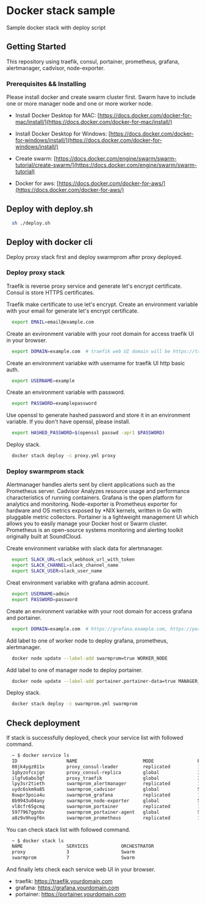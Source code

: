 # Docker stack sample

Sample docker stack with deploy script

## Getting Started

This repository using traefik, consul, portainer, prometheus, grafana, alertmanager, cadvisor, node-exporter.

### Prerequisites && Installing

Please install docker and create swarm cluster first. Swarm have to include one or more manager node and one or more worker node.

* Install Docker Desktop for MAC: [https://docs.docker.com/docker-for-mac/install/](https://docs.docker.com/docker-for-mac/install/)

* Install Docker Desktop for Windows: [https://docs.docker.com/docker-for-windows/install/](https://docs.docker.com/docker-for-windows/install/)

* Create swarm: [https://docs.docker.com/engine/swarm/swarm-tutorial/create-swarm/](https://docs.docker.com/engine/swarm/swarm-tutorial)

* Docker for aws: [https://docs.docker.com/docker-for-aws/](https://docs.docker.com/docker-for-aws/)

## Deploy with deploy.sh

```bash
  sh ./deploy.sh
```

## Deploy with docker cli

Deploy proxy stack first and deploy swarmprom after proxy deployed.

### Deploy proxy stack

Traefik is reverse proxy service and generate let's encrypt certificate. Consul is store HTTPS certificates.

Traefik make certificate to use let's encrypt. Create an environment variable with your email for generate let's encrypt certificate.

```bash
  export EMAIL=email@example.com
```

Create an exvironment variable with your root domain for access traefik UI in your browser.

```bash
  export DOMAIN=example.com  # traefik web UI domain will be https://traefik.example.com
```

Create an environment variabke with username for traefik UI http basic auth.

```bash
  export USERNAME=example
```

Create an environment variable with password.

```bash
  export PASSWORD=examplepassword
```

Use openssl to generate hashed password and store it in an environment variable. If you don't have openssl, please install.

```bash
  export HASHED_PASSWORD=$(openssl passwd -apr1 $PASSWORD)
```

Deploy stack.

```bash
  docker stack deploy -c proxy.yml proxy
```

### Deploy swarmprom stack

Alertmanager handles alerts sent by client applications such as the Prometheus server. Cadvisor Analyzes resource usage and performance characteristics of running containers. Grafana is the open platform for analytics and monitoring. Node-exporter is Prometheus exporter for hardware and OS metrics exposed by *NIX kernels, written in Go with pluggable metric collectors. Portainer is a lightweight management UI which allows you to easily manage your Docker host or Swarm cluster. Prometheus is an open-source systems monitoring and alerting toolkit originally built at SoundCloud.


Create environment variabke with slack data for alertmanager.

```bash
  export SLACK_URL=slack_webhook_url_with_token
  export SLACK_CHANNEL=slack_channel_name
  export SLACK_USER=slack_user_name
```

Creat environment variabke with grafana admin account.

```bash
  export USERNAME=admin
  export PASSWORD=password
```

Create an environment variabke with your root domain for access grafana and portainer.

```bash
  export DOMAIN=example.com  # https://grafana.example.com, https://portainer.example.com
```

Add label to one of worker node to deploy grafana, prometheus, alertmanager.

```bash
  docker node update --label-add swarmprom=true WORKER_NODE
```

Add label to one of manager node to deploy portainer.

```bash
  docker node update --label-add portainer.portainer-data=true MANAGER_NODE
```

Deploy stack.

```bash
  docker stack deploy -c swarmprom.yml swarmprom
```

## Check deployment

If stack is successfully deployed, check your service list with followed command.

```bash
  ~ $ docker service ls
  ID                  NAME                        MODE                REPLICAS            IMAGE                                          PORTS
  08jk4ygz011x        proxy_consul-leader         replicated          1/1                 consul:latest                                  
  1gbyzofcxjgn        proxy_consul-replica        global              3/3                 consul:latest                                  
  ilgfu6abo3qf        proxy_traefik               global              3/3                 traefik:latest                                 *:80->80/tcp, *:443->443/tcp
  lpy3sr2tieth        swarmprom_alertmanager      replicated          1/1                 stefanprodan/swarmprom-alertmanager:v0.14.0    
  uydc6skm9a85        swarmprom_cadvisor          global              5/5                 google/cadvisor:latest                         
  0uwpr3poia4u        swarmprom_grafana           replicated          1/1                 stefanprodan/swarmprom-grafana:5.3.4           
  8b9943u04any        swarmprom_node-exporter     global              5/5                 stefanprodan/swarmprom-node-exporter:v0.16.0   
  vl8cfr65gcmq        swarmprom_portainer         replicated          1/1                 portainer/portainer:latest                     
  5977967ggnbv        swarmprom_portainer-agent   global              5/5                 portainer/agent:latest                         
  a8z9v9hogf6n        swarmprom_prometheus        replicated          1/1                 stefanprodan/swarmprom-prometheus:v2.5.0  
```

You can check stack list with followed command.

```bash
  ~ $ docker stack ls
  NAME                SERVICES            ORCHESTRATOR
  proxy               3                   Swarm
  swarmprom           7                   Swarm
```

And finally lets check each service web UI in your browser.

* traefik: https://traefik.yourdomain.com
* grafana: https://grafana.yourdomain.com
* portainer: https://portainer.yourdomain.com
